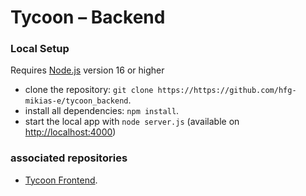 # Tycoon – Backend

### Local Setup

Requires [Node.js](https://nodejs.org/) version 16 or higher

- clone the repository: `git clone https://https://github.com/hfg-mikias-e/tycoon_backend`.
- install all dependencies: `npm install`.
- start the local app with `node server.js` (available on [http://localhost:4000](http://localhost:4000/))

### associated repositories

- [Tycoon Frontend](https://github.com/hfg-mikias-e/tycoon-frontend).